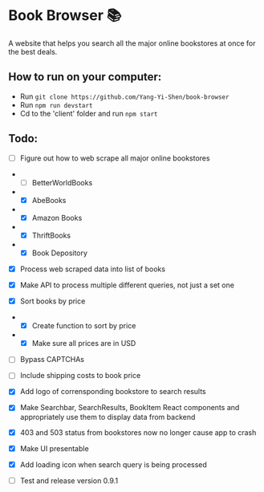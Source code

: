 # Book Browser 📚

A website that helps you search all the major online bookstores at once for the best deals.

## How to run on your computer:

- Run ```git clone https://github.com/Yang-Yi-Shen/book-browser```
- Run ```npm run devstart```
- Cd to the 'client' folder and run ```npm start```

## Todo:

- [ ] Figure out how to web scrape all major online bookstores
- - [ ] BetterWorldBooks
- - [x] AbeBooks
- - [x] Amazon Books
- - [x] ThriftBooks
- - [x] Book Depository

- [x] Process web scraped data into list of books

- [x] Make API to process multiple different queries, not just a set one

- [x] Sort books by price
- - [x] Create function to sort by price
- - [x] Make sure all prices are in USD

- [ ] Bypass CAPTCHAs

- [ ] Include shipping costs to book price

- [x] Add logo of corrensponding bookstore to search results

- [x] Make Searchbar, SearchResults, BookItem React components and appropriately use them to display data from backend

- [x] 403 and 503 status from bookstores now no longer cause app to crash

- [x] Make UI presentable

- [x] Add loading icon when search query is being processed

- [ ] Test and release version 0.9.1